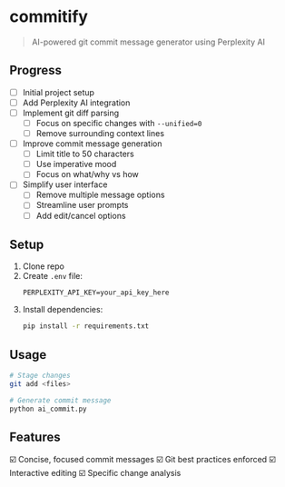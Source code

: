 # commitify

> AI-powered git commit message generator using Perplexity AI

## Progress

- [ ] Initial project setup
- [ ] Add Perplexity AI integration
- [ ] Implement git diff parsing
  - [ ] Focus on specific changes with `--unified=0`
  - [ ] Remove surrounding context lines
- [ ] Improve commit message generation
  - [ ] Limit title to 50 characters
  - [ ] Use imperative mood
  - [ ] Focus on what/why vs how
- [ ] Simplify user interface
  - [ ] Remove multiple message options
  - [ ] Streamline user prompts
  - [ ] Add edit/cancel options

## Setup

1. Clone repo
2. Create `.env` file:
   ```
   PERPLEXITY_API_KEY=your_api_key_here
   ```
3. Install dependencies:
   ```bash
   pip install -r requirements.txt
   ```

## Usage

```bash
# Stage changes
git add <files>

# Generate commit message
python ai_commit.py
```

## Features

☑️ Concise, focused commit messages
☑️ Git best practices enforced
☑️ Interactive editing
☑️ Specific change analysis
